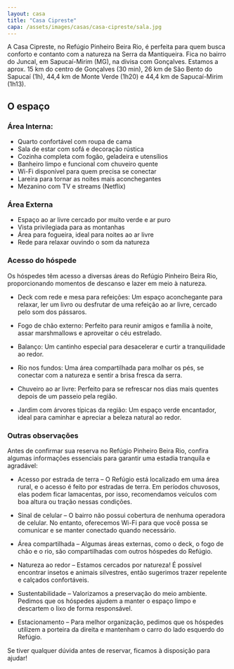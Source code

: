 ```yaml
---
layout: casa
title: "Casa Cipreste"
capa: /assets/images/casas/casa-cipreste/sala.jpg
---
```


A Casa Cipreste, no Refúgio Pinheiro Beira Rio, é perfeita para quem busca conforto e contanto com a natureza na Serra da Mantiqueira. Fica no bairro do Juncal, em Sapucaí-Mirim (MG), na divisa com Gonçalves. Estamos a aprox. 15 km do centro de Gonçalves (30 min), 26 km de São Bento do Sapucaí (1h), 44,4 km de Monte Verde (1h20) e 44,4 km de Sapucaí-Mirim (1h13).

## O espaço

### Área Interna:

- Quarto confortável com roupa de cama
- Sala de estar com sofá e decoração rústica
- Cozinha completa com fogão, geladeira e utensílios
- Banheiro limpo e funcional com chuveiro quente
- Wi-Fi disponível para quem precisa se conectar
- Lareira para tornar as noites mais aconchegantes
- Mezanino com TV e streams (Netflix)

### Área Externa

- Espaço ao ar livre cercado por muito verde e ar puro
- Vista privilegiada para as montanhas
- Área para fogueira, ideal para noites ao ar livre
- Rede para relaxar ouvindo o som da natureza

### Acesso do hóspede

Os hóspedes têm acesso a diversas áreas do Refúgio Pinheiro Beira Rio, proporcionando momentos de descanso e lazer em meio à natureza.

- Deck com rede e mesa para refeições: Um espaço aconchegante para relaxar, ler um livro ou desfrutar de uma refeição ao ar livre, cercado pelo som dos pássaros.

- Fogo de chão externo: Perfeito para reunir amigos e família à noite, assar marshmallows e aproveitar o céu estrelado.

- Balanço: Um cantinho especial para desacelerar e curtir a tranquilidade ao redor.

- Rio nos fundos: Uma área compartilhada para molhar os pés, se conectar com a natureza e sentir a brisa fresca da serra.

- Chuveiro ao ar livre: Perfeito para se refrescar nos dias mais quentes depois de um passeio pela região.

- Jardim com árvores típicas da região: Um espaço verde encantador, ideal para caminhar e apreciar a beleza natural ao redor.

### Outras observações

Antes de confirmar sua reserva no Refúgio Pinheiro Beira Rio, confira algumas informações essenciais para garantir uma estadia tranquila e agradável:

- Acesso por estrada de terra – O Refúgio está localizado em uma área rural, e o acesso é feito por estradas de terra. Em períodos chuvosos, elas podem ficar lamacentas, por isso, recomendamos veículos com boa altura ou tração nessas condições.

- Sinal de celular – O bairro não possui cobertura de nenhuma operadora de celular. No entanto, oferecemos Wi-Fi para que você possa se comunicar e se manter conectado quando necessário.

- Área compartilhada – Algumas áreas externas, como o deck, o fogo de chão e o rio, são compartilhadas com outros hóspedes do Refúgio.

- Natureza ao redor – Estamos cercados por natureza! É possível encontrar insetos e animais silvestres, então sugerimos trazer repelente e calçados confortáveis.

- Sustentabilidade – Valorizamos a preservação do meio ambiente. Pedimos que os hóspedes ajudem a manter o espaço limpo e descartem o lixo de forma responsável.

- Estacionamento – Para melhor organização, pedimos que os hóspedes utilizem a porteira da direita e mantenham o carro do lado esquerdo do Refúgio.

Se tiver qualquer dúvida antes de reservar, ficamos à disposição para ajudar!
